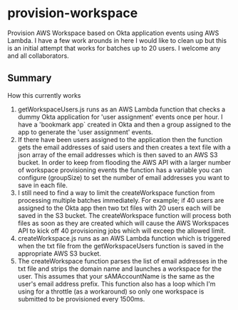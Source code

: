 # provision-workspace
Provision AWS Workspace based on Okta application events using AWS Lambda. I have a few work arounds in here I would like to clean up but this is an initial attempt that works for batches up to 20 users. I welcome any and all collaborators.

## Summary
How this currently works
1. getWorkspaceUsers.js runs as an AWS Lambda function that checks a dummy Okta application for 'user assignment' events once per hour.  I have a 'bookmark app` created in Okta and then a group assigned to the app to generate the 'user assignment' events.
2. If there have been users assigned to the application then the function gets the email addresses of said users and then creates a text file with a json array of the email addresses which is then saved to an AWS S3 bucket. In order to keep from flooding the AWS API with a larger number of workspace provisioning events the function has a variable you can configure (groupSize) to set the number of email addresses you want to save in each file.
3. I still need to find a way to limit the createWorkspace function from processing multiple batches immediately. For example; if 40 users are assigned to the Okta app then two txt files with 20 users each will be saved in the S3 bucket. The createWorkspace function will process both files as soon as they are created which will cause the AWS Workspaces API to kick off 40 provisioning jobs which will exceep the allowed limit.
4. createWorkspace.js runs as an AWS Lambda function which is triggered when the txt file from the getWorkspaceUsers function is saved in the appropriate AWS S3 bucket.
5. The createWorkspace function parses the list of email addresses in the txt file and strips the domain name and launches a workspace for the user. This assumes that your sAMAccountName is the same as the user's email address prefix. This function also has a loop which I'm using for a throttle (as a workaround) so only one workspace is submitted to be provisioned every 1500ms.
